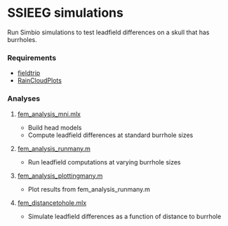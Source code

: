 # SSIEEG simulations
Run Simbio simulations to test leadfield differences on a skull that has burrholes.

### Requirements
- [fieldtrip](https://github.com/fieldtrip/fieldtrip)
- [RainCloudPlots](https://github.com/RainCloudPlots/RainCloudPlots)

### Analyses
1. [fem_analysis_mni.mlx](/fem_analysis_mni.mlx)
   - Build head models
   - Compute leadfield differences at standard burrhole sizes

2. [fem_analysis_runmany.m](/fem_analysis_runmany.m)
   - Run leadfield computations at varying burrhole sizes

3. [fem_analysis_plottingmany.m](/fem_analysis_plottingmany.m)
   - Plot results from fem_analysis_runmany.m
   
4. [fem_distancetohole.mlx](/fem_distancetohole.mlx)
   - Simulate leadfield differences as a function of distance to burrhole
   
